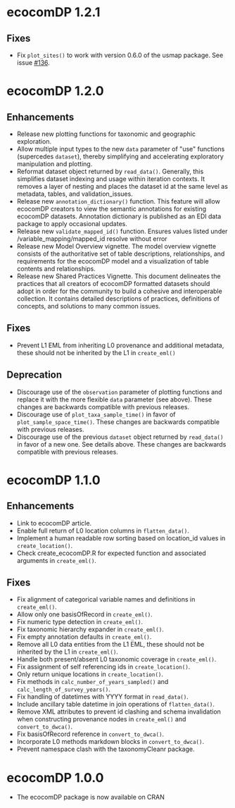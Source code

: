 # ecocomDP 1.2.1

## Fixes
* Fix `plot_sites()` to work with version 0.6.0 of the usmap package. See issue [#136](https://github.com/EDIorg/ecocomDP/issues/136).

# ecocomDP 1.2.0

## Enhancements
* Release new plotting functions for taxonomic and geographic exploration.
* Allow multiple input types to the new `data` parameter of "use" functions (supercedes `dataset`), thereby simplifying and accelerating exploratory manipulation and plotting.
* Reformat dataset object returned by `read_data()`. Generally, this simplifies dataset indexing and usage within iteration contexts. It removes a layer of nesting and places the dataset id at the same level as metadata, tables, and validation_issues.
* Release new `annotation_dictionary()` function. This feature will allow ecocomDP creators to view the semantic annotations for existing ecocomDP datasets. Annotation dictionary is published as an EDI data package to apply occasional updates.
* Release new `validate_mapped_id()` function. Ensures values listed under /variable_mapping/mapped_id resolve without error
* Release new Model Overview vignette. The model overview vignette consists of the authoritative set of table descriptions, relationships, and requirements for the ecocomDP model and a visualization of table contents and relationships.
* Release new Shared Practices Vignette. This document delineates the practices that all creators of ecocomDP formatted datasets should adopt in order for the community to build a cohesive and interoperable collection. It contains detailed descriptions of practices, definitions of concepts, and solutions to many common issues.

## Fixes
* Prevent L1 EML from inheriting L0 provenance and additional metadata, these should not be inherited by the L1 in `create_eml()`
  
## Deprecation
* Discourage use of the `observation` parameter of plotting functions and replace it with the more flexible `data` parameter (see above). These changes are backwards compatible with previous releases.
* Discourage use of `plot_taxa_sample_time()` in favor of `plot_sample_space_time()`. These changes are backwards compatible with previous releases.
* Discourage use of the previous `dataset` object returned by `read_data()` in favor of a new one. See details above. These changes are backwards compatible with previous releases.

# ecocomDP 1.1.0

## Enhancements
* Link to ecocomDP article.
* Enable full return of L0 location columns in `flatten_data()`.
* Implement a human readable row sorting based on location_id values in `create_location()`.
* Check create_ecocomDP.R for expected function and associated arguments in `create_eml()`.

## Fixes
* Fix alignment of categorical variable names and definitions in `create_eml()`.
* Allow only one basisOfRecord in `create_eml()`.
* Fix numeric type detection in `create_eml()`.
* Fix taxonomic hierarchy expander in `create_eml()`.
* Fix empty annotation defaults in `create_eml()`.
* Remove all L0 data entities from the L1 EML, these should not be inherited by the L1 in `create_eml()`.
* Handle both present/absent L0 taxonomic coverage in `create_eml()`.
* Fix assignment of self referencing ids in `create_location()`.
* Only return unique locations in `create_location()`.
* Fix methods in `calc_number_of_years_sampled()` and `calc_length_of_survey_years()`.
* Fix handling of datetimes with YYYY format in `read_data()`.
* Include ancillary table datetime in join operations of `flatten_data()`.
* Remove XML attributes to prevent id clashing and schema invalidation when constructing provenance nodes in `create_eml()` and `convert_to_dwca()`.
* Fix basisOfRecord reference in `convert_to_dwca()`.
* Incorporate L0 methods markdown blocks in `convert_to_dwca()`.
* Prevent namespace clash with the taxonomyCleanr package.

# ecocomDP 1.0.0

* The ecocomDP package is now available on CRAN
